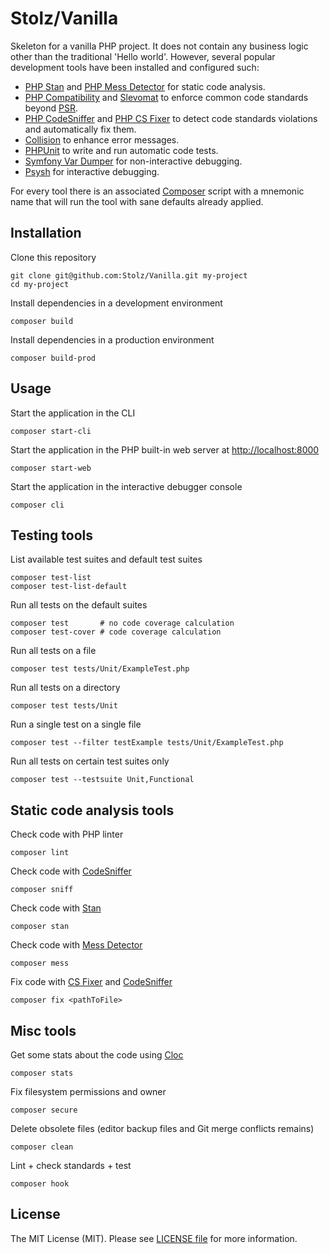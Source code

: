# Stolz/Vanilla

Skeleton for a vanilla PHP project. It does not contain any business logic other than the traditional 'Hello world'. However, several popular development tools have been installed and configured such:

- [PHP Stan](https://phpstan.org) and [PHP Mess Detector](https://phpmd.org) for static code analysis.
- [PHP Compatibility](https://github.com/PHPCompatibility/PHPCompatibility) and [Slevomat](https://github.com/slevomat/coding-standard) to enforce common code standards beyond [PSR](https://www.php-fig.org/psr/).
- [PHP CodeSniffer](https://github.com/squizlabs/PHP_CodeSniffer) and [PHP CS Fixer](https://github.com/FriendsOfPHP/PHP-CS-Fixer) to detect code standards violations and automatically fix them.
- [Collision](https://github.com/nunomaduro/collision) to enhance error messages.
- [PHPUnit](https://github.com/sebastianbergmann/phpunit) to write and run automatic code tests.
- [Symfony Var Dumper](https://symfony.com/doc/current/components/var_dumper.html) for non-interactive debugging.
- [Psysh](https://psysh.org/) for interactive debugging.

For every tool there is an associated [Composer](https://getcomposer.org) script with a mnemonic name that will run the tool with sane defaults already applied.

## Installation

Clone this repository

	git clone git@github.com:Stolz/Vanilla.git my-project
	cd my-project

Install dependencies in a development environment

	composer build

Install dependencies in a production environment

	composer build-prod

## Usage

Start the application in the CLI

	composer start-cli

Start the application in the PHP built-in web server at <http://localhost:8000>

	composer start-web

Start the application in the interactive debugger console

	composer cli

## Testing tools

List available test suites and default test suites

	composer test-list
	composer test-list-default

Run all tests on the default suites

	composer test       # no code coverage calculation
	composer test-cover # code coverage calculation

Run all tests on a file

	composer test tests/Unit/ExampleTest.php

Run all tests on a directory

	composer test tests/Unit

Run a single test on a single file

	composer test --filter testExample tests/Unit/ExampleTest.php

Run all tests on certain test suites only

	composer test --testsuite Unit,Functional

## Static code analysis tools

Check code with PHP linter

	composer lint

Check code with [CodeSniffer](https://github.com/squizlabs/PHP_CodeSniffer)

	composer sniff

Check code with [Stan](https://phpstan.org)

	composer stan

Check code with [Mess Detector](https://phpmd.org)

	composer mess

Fix code with [CS Fixer](https://github.com/FriendsOfPHP/PHP-CS-Fixer) and [CodeSniffer](https://github.com/squizlabs/PHP_CodeSniffer)

	composer fix <pathToFile>

## Misc tools

Get some stats about the code using [Cloc](https://github.com/AlDanial/cloc)

	composer stats

Fix filesystem permissions and owner

	composer secure

Delete obsolete files (editor backup files and Git merge conflicts remains)

	composer clean

Lint + check standards + test

	composer hook

## License

The MIT License (MIT). Please see [LICENSE file](LICENSE.md) for more information.
